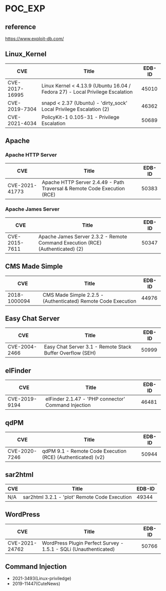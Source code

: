 # POC_EXP

## reference

<https://www.exploit-db.com/>

## Linux_Kernel

|CVE|Title|EDB-ID|
|---|-----|------|
|CVE-2017-16995|Linux Kernel < 4.13.9 (Ubuntu 16.04 / Fedora 27) - Local Privilege Escalation|45010|
|CVE-2019-7304|snapd < 2.37 (Ubuntu) - 'dirty_sock' Local Privilege Escalation (2)|46362|
|CVE-2021-4034|PolicyKit-1 0.105-31 - Privilege Escalation|50689|

## Apache

### Apache HTTP Server

|CVE|Title|EDB-ID|
|---|-----|------|
|CVE-2021-41773|Apache HTTP Server 2.4.49 - Path Traversal & Remote Code Execution (RCE)|50383|

### Apache James Server

|CVE|Title|EDB-ID|
|---|-----|------|
|CVE-2015-7611|Apache James Server 2.3.2 - Remote Command Execution (RCE) (Authenticated) (2)|50347|

## CMS Made Simple

|CVE|Title|EDB-ID|
|---|-----|------|
|2018-1000094|CMS Made Simple 2.2.5 - (Authenticated) Remote Code Execution|44976|

## Easy Chat Server

|CVE|Title|EDB-ID|
|---|-----|------|
|CVE-2004-2466|Easy Chat Server 3.1 - Remote Stack Buffer Overflow (SEH)|50999|

## elFinder

|CVE|Title|EDB-ID|
|---|-----|------|
|CVE-2019-9194|elFinder 2.1.47 - 'PHP connector' Command Injection|46481|

## qdPM

|CVE|Title|EDB-ID|
|---|-----|------|
|CVE-2020-7246|qdPM 9.1 - Remote Code Execution (RCE) (Authenticated) (v2)|50944|

## sar2html

|CVE|Title|EDB-ID|
|---|-----|------|
|N/A|sar2html 3.2.1 - 'plot' Remote Code Execution|49344|

## WordPress

|CVE|Title|EDB-ID|
|---|-----|------|
|CVE-2021-24762|WordPress Plugin Perfect Survey - 1.5.1 - SQLi (Unauthenticated)|50766|

## Command Injection

- 2021-3493(Linux-priviledge)
- 2019-11447(CuteNews)
